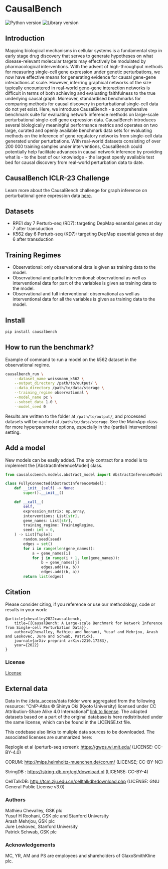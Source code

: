 # CausalBench
![Python version](https://img.shields.io/badge/Python-3.8-blue)
![Library version](https://img.shields.io/badge/Version-1.0.0-blue)

## Introduction

Mapping biological mechanisms in cellular systems is a fundamental step in early stage drug discovery that serves to generate hypotheses on what disease-relevant molecular targets may effectively be modulated by pharmacological interventions. With the advent of high-throughput methods for measuring single-cell gene expression under genetic perturbations, we now have effective means for generating evidence for causal gene-gene interactions at scale. However, inferring graphical networks of the size typically encountered in real-world gene-gene interaction networks is difficult in terms of both achieving and evaluating faithfulness to the true underlying causal graph. Moreover, standardised benchmarks for comparing methods for causal discovery in perturbational single-cell data do not yet exist. Here, we introduce CausalBench - a comprehensive benchmark suite for evaluating network inference methods on large-scale perturbational single-cell gene expression data. CausalBench introduces several biologically meaningful performance metrics and operates on two large, curated and openly available benchmark data sets for evaluating methods on the inference of gene regulatory networks from single-cell data generated under perturbations. With real-world datasets consisting of over 200 000 training samples under interventions, CausalBench could potentially help facilitate advances in causal network inference by providing what is - to the best of our knowledge - the largest openly available test bed for causal discovery from real-world perturbation data to date.

## CausalBench ICLR-23 Challenge

Learn more about the CausalBench challenge for graph inference on perturbational gene expression data [here](https://www.gsk.ai/causalbench-challenge/).

## Datasets

- RPE1 day 7 Perturb-seq (RD7): targeting DepMap essential genes at day 7 after transduction
- K562 day 6 Perturb-seq (KD7): targeting DepMap essential genes at day 6 after transduction


## Training Regimes

- Observational: only observational data is given as training data to the model.
- Observational and partial interventional: observational as well as interventional data for part of the variables is given as training data to the model.
- Observational and full interventional: observational as well as interventional data for all the variables is given as training data to the model.

## Install

```bash
pip install causalbench
```

## How to run the benchmark?

Example of command to run a model on the k562 dataset in the observational regime. 

```bash
causalbench_run \
    --dataset_name weissmann_k562 \
    --output_directory /path/to/output/ \
    --data_directory /path/to/data/storage \
    --training_regime observational \
    --model_name pc \
    --subset_data 1.0 \
    --model_seed 0
```

Results are written to the folder at `/path/to/output/`, and processed datasets will be cached at `/path/to/data/storage`. See the MainApp class for more hyperparameter options, especially in the (partial) interventional setting.

## Add a model

New models can be easily added. The only contract for a model is to implement the [AbstractInferenceModel] class.

```python
from causalscbench.models.abstract_model import AbstractInferenceModel

class FullyConnected(AbstractInferenceModel):
    def __init__(self) -> None:
        super().__init__()

    def __call__(
        self,
        expression_matrix: np.array,
        interventions: List[str],
        gene_names: List[str],
        training_regime: TrainingRegime,
        seed: int = 0,
    ) -> List[Tuple]:
        random.seed(seed)
        edges = set()
        for i in range(len(gene_names)):
            a = gene_names[i]
            for j in range(i + 1, len(gene_names)):
                b = gene_names[j]
                edges.add((a, b))
                edges.add((b, a))
        return list(edges)
```

## Citation

Please consider citing, if you reference or use our methodology, code or results in your work: 

    @article{chevalley2022causalbench,
        title={{CausalBench: A Large-scale Benchmark for Network Inference from Single-cell Perturbation Data}},
        author={Chevalley, Mathieu and Roohani, Yusuf and Mehrjou, Arash and Leskovec, Jure and Schwab, Patrick},
        journal={arXiv preprint arXiv:2210.17283},
        year={2022}
    }


### License

[License](LICENSE.txt)

## External data

Data in the /data_access/data folder were aggregated from the following resource: "ChIP-Atlas © Shinya Oki (Kyoto University) licensed under CC Attribution-Share Alike 4.0 International" [link to license](https://dbarchive.biosciencedbc.jp/en/chip-atlas/lic.html). The adapted datasets based on a part of the original database is here redistributed under the same license, which can be found in the LICENSE.txt file.

This codebase also links to muliple data sources to be downloaded.  The associated licenses are summarized here:

Replogle et al (perturb-seq screen): https://gwps.wi.mit.edu/ (LICENSE: CC-BY-4.0)

CORUM: http://mips.helmholtz-muenchen.de/corum/ (LICENSE; CC-BY-NC)

StringDB : https://string-db.org/cgi/download.pl (LICENSE: CC-BY-4)

CellTalkDB: http://tcm.zju.edu.cn/celltalkdb/download.php (LICENSE: GNU General Public License v3.0)

### Authors

Mathieu Chevalley, GSK plc<br/>
Yusuf H Roohani, GSK plc and Stanford University<br/>
Arash Mehrjou, GSK plc<br/>
Jure Leskovec, Stanford University<br/>
Patrick Schwab, GSK plc<br/>

### Acknowledgements

MC, YR, AM and PS are employees and shareholders of GlaxoSmithKline plc.
